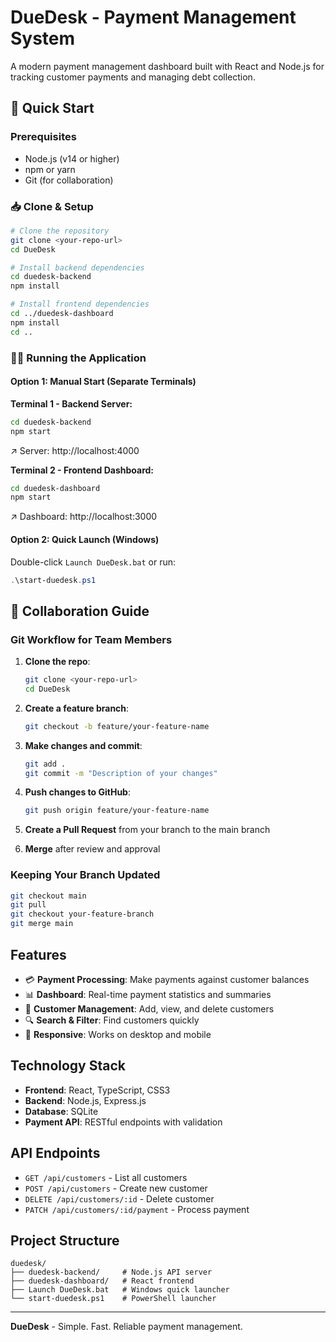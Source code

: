 # DueDesk - Payment Management System

A modern payment management dashboard built with React and Node.js for tracking customer payments and managing debt collection.

## 🚀 Quick Start

### Prerequisites
- Node.js (v14 or higher)
- npm or yarn
- Git (for collaboration)

### 📥 Clone & Setup

```bash
# Clone the repository
git clone <your-repo-url>
cd DueDesk

# Install backend dependencies
cd duedesk-backend
npm install

# Install frontend dependencies
cd ../duedesk-dashboard
npm install
cd ..
```

### 🏃‍♂️ Running the Application

#### Option 1: Manual Start (Separate Terminals)

**Terminal 1 - Backend Server:**
```bash
cd duedesk-backend
npm start
```
↗️ Server: http://localhost:4000

**Terminal 2 - Frontend Dashboard:**
```bash
cd duedesk-dashboard
npm start
```
↗️ Dashboard: http://localhost:3000

#### Option 2: Quick Launch (Windows)
Double-click `Launch DueDesk.bat` or run:
```powershell
.\start-duedesk.ps1
```

## 👥 Collaboration Guide

### Git Workflow for Team Members

1. **Clone the repo**:
   ```bash
   git clone <your-repo-url>
   cd DueDesk
   ```

2. **Create a feature branch**:
   ```bash
   git checkout -b feature/your-feature-name
   ```

3. **Make changes and commit**:
   ```bash
   git add .
   git commit -m "Description of your changes"
   ```

4. **Push changes to GitHub**:
   ```bash
   git push origin feature/your-feature-name
   ```

5. **Create a Pull Request** from your branch to the main branch

6. **Merge** after review and approval

### Keeping Your Branch Updated

```bash
git checkout main
git pull
git checkout your-feature-branch
git merge main
```

## Features

- 💳 **Payment Processing**: Make payments against customer balances
- 📊 **Dashboard**: Real-time payment statistics and summaries  
- 👥 **Customer Management**: Add, view, and delete customers
- 🔍 **Search & Filter**: Find customers quickly
- 📱 **Responsive**: Works on desktop and mobile

## Technology Stack

- **Frontend**: React, TypeScript, CSS3
- **Backend**: Node.js, Express.js
- **Database**: SQLite
- **Payment API**: RESTful endpoints with validation

## API Endpoints

- `GET /api/customers` - List all customers
- `POST /api/customers` - Create new customer  
- `DELETE /api/customers/:id` - Delete customer
- `PATCH /api/customers/:id/payment` - Process payment

## Project Structure

```
duedesk/
├── duedesk-backend/     # Node.js API server
├── duedesk-dashboard/   # React frontend
├── Launch DueDesk.bat   # Windows quick launcher
└── start-duedesk.ps1    # PowerShell launcher
```

---

**DueDesk** - Simple. Fast. Reliable payment management.
